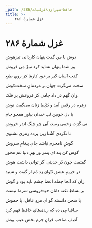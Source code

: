 ```yaml
---
_path: /حافظ-شیرازی/غزلیات/286
title: >-
    غزل شمارهٔ ۲۸۶
---
```

# غزل شمارهٔ ۲۸۶

<div class="b" id="bn1"><div class="m1"><p>دوش با من گفت پنهان کاردانی تیزهوش</p></div>
<div class="m2"><p>وز شما پنهان نشاید کرد سِرِّ مِی فروش</p></div></div>
<div class="b" id="bn2"><div class="m1"><p>گفت آسان گیر بر خود کارها کز رویِ طبع</p></div>
<div class="m2"><p>سخت می‌گردد جهان بر مردمانِ سخت‌کوش</p></div></div>
<div class="b" id="bn3"><div class="m1"><p>وان گَهَم دَر داد جامی کز فروغش بر فلک</p></div>
<div class="m2"><p>زهره در رقص آمد و بَرْبَط زنان می‌گفت نوش</p></div></div>
<div class="b" id="bn4"><div class="m1"><p>با دلِ خونین لبِ خندان بیاور همچو جام</p></div>
<div class="m2"><p>نی گَرَت زخمی رسد، آیی چو چنگ اندر خروش</p></div></div>
<div class="b" id="bn5"><div class="m1"><p>تا نگردی آشْنا زین پرده رَمزی نشنوی</p></div>
<div class="m2"><p>گوشِ نامحرم نباشد جایِ پیغامِ سروش</p></div></div>
<div class="b" id="bn6"><div class="m1"><p>گوش کن پند ای پسر وز بهرِ دنیا غم مَخور</p></div>
<div class="m2"><p>گفتمت چون دُر حدیثی، گر توانی داشت هوش</p></div></div>
<div class="b" id="bn7"><div class="m1"><p>در حریمِ عشق نَتْوان زد دَم از گفت و شنید</p></div>
<div class="m2"><p>زان که آنجا جمله اعضا چشم باید بود و گوش</p></div></div>
<div class="b" id="bn8"><div class="m1"><p>بر بساطِ نکته دانان خودفروشی شرط نیست</p></div>
<div class="m2"><p>یا سخن دانسته گو ای مردِ عاقل، یا خموش</p></div></div>
<div class="b" id="bn9"><div class="m1"><p>ساقیا مِی ده که رندی‌هایِ حافظ فهم کرد</p></div>
<div class="m2"><p>آصِفِ صاحب قرانِ جرم بخشِ عیب پوش</p></div></div>
